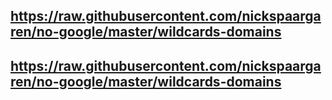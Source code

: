 ## https://raw.githubusercontent.com/nickspaargaren/no-google/master/wildcards-domains
## https://raw.githubusercontent.com/nickspaargaren/no-google/master/wildcards-domains
